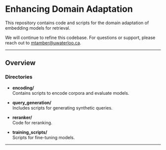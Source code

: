 # Enhancing Domain Adaptation

This repository contains code and scripts for the domain adaptation of embedding models for retrieval.

We will continue to refine this codebase. For questions or support, please reach out to [mtamber@uwaterloo.ca](mailto:mtamber@uwaterloo.ca).


---

## Overview

### Directories

- **encoding/**  
  Contains scripts to encode corpora and evaluate models.

- **query_generation/**  
  Includes scripts for generating synthetic queries.

- **reranker/**  
  Code for reranking.

- **training_scripts/**  
  Scripts for fine-tuning models.
---
